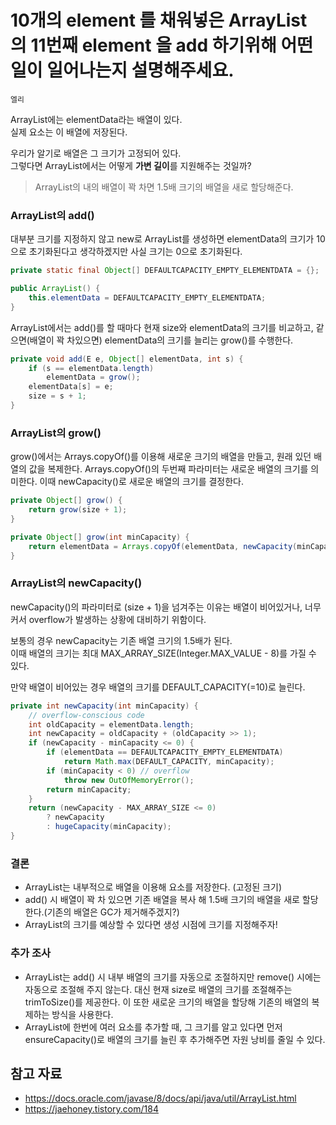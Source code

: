 # 10개의 element 를 채워넣은 ArrayList 의 11번째 element 을 add 하기위해 어떤 일이 일어나는지 설명해주세요.

`엘리`

ArrayList에는 elementData라는 배열이 있다.  
실제 요소는 이 배열에 저장된다.

우리가 알기로 배열은 그 크기가 고정되어 있다.   
그렇다면 ArrayList에서는 어떻게 **가변 길이**를 지원해주는 것일까?

> ArrayList의 내의 배열이 꽉 차면 1.5배 크기의 배열을 새로 할당해준다.

### ArrayList의 add()

대부분 크기를 지정하지 않고 new로 ArrayList를 생성하면 elementData의 크기가 10으로 초기화된다고 생각하겠지만 사실 크기는 0으로 초기화된다.  

```java
private static final Object[] DEFAULTCAPACITY_EMPTY_ELEMENTDATA = {};

public ArrayList() {
    this.elementData = DEFAULTCAPACITY_EMPTY_ELEMENTDATA;
}
```

ArrayList에서는 add()를 할 때마다 현재 size와 elementData의 크기를 비교하고, 같으면(배열이 꽉 차있으면) elementData의 크기를 늘리는 grow()를 수행한다. 

```java
private void add(E e, Object[] elementData, int s) {
    if (s == elementData.length)
        elementData = grow();
    elementData[s] = e;
    size = s + 1;
}
```
### ArrayList의 grow()

grow()에서는 Arrays.copyOf()를 이용해 새로운 크기의 배열을 만들고, 원래 있던 배열의 값을 복제한다. Arrays.copyOf()의 두번째 파라미터는 새로운 배열의 크기를 의미한다. 이때 newCapacity()로 새로운 배열의 크기를 결정한다.

```java
private Object[] grow() {
    return grow(size + 1);
}

private Object[] grow(int minCapacity) {
    return elementData = Arrays.copyOf(elementData, newCapacity(minCapacity));
}
```
### ArrayList의 newCapacity()

newCapacity()의 파라미터로 (size + 1)을 넘겨주는 이유는 배열이 비어있거나, 너무 커서 overflow가 발생하는 상황에 대비하기 위함이다. 

보통의 경우 newCapacity는 기존 배열 크기의 1.5배가 된다.  
이때 배열의 크기는 최대 MAX_ARRAY_SIZE(Integer.MAX_VALUE - 8)를 가질 수 있다. 

만약 배열이 비어있는 경우 배열의 크기를 DEFAULT_CAPACITY(=10)로 늘린다. 

```java
private int newCapacity(int minCapacity) {
    // overflow-conscious code
    int oldCapacity = elementData.length;
    int newCapacity = oldCapacity + (oldCapacity >> 1);
    if (newCapacity - minCapacity <= 0) {
        if (elementData == DEFAULTCAPACITY_EMPTY_ELEMENTDATA)
            return Math.max(DEFAULT_CAPACITY, minCapacity);
        if (minCapacity < 0) // overflow
            throw new OutOfMemoryError();
        return minCapacity;
    }
    return (newCapacity - MAX_ARRAY_SIZE <= 0)
        ? newCapacity
        : hugeCapacity(minCapacity);
}
```

### 결론

- ArrayList는 내부적으로 배열을 이용해 요소를 저장한다. (고정된 크기)
- add() 시 배열이 꽉 차 있으면 기존 배열을 복사 해 1.5배 크기의 배열을 새로 할당한다.(기존의 배열은 GC가 제거해주겠지?)
- ArrayList의 크기를 예상할 수 있다면 생성 시점에 크기를 지정해주자!

### 추가 조사

- ArrayList는 add() 시 내부 배열의 크기를 자동으로 조절하지만 remove() 시에는 자동으로 조절해 주지 않는다. 대신 현재 size로 배열의 크기를 조절해주는 trimToSize()를 제공한다. 이 또한 새로운 크기의 배열을 할당해 기존의 배열의 복제하는 방식을 사용한다.
- ArrayList에 한번에 여러 요소를 추가할 때, 그 크기를 알고 있다면 먼저 ensureCapacity()로 배열의 크기를 늘린 후 추가해주면 자원 낭비를 줄일 수 있다. 

## 참고 자료

- https://docs.oracle.com/javase/8/docs/api/java/util/ArrayList.html
- https://jaehoney.tistory.com/184
